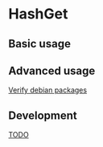 # HashGet

## Basic usage

## Advanced usage
[Verify debian packages](debverify)

## Development
[TODO](TODO)